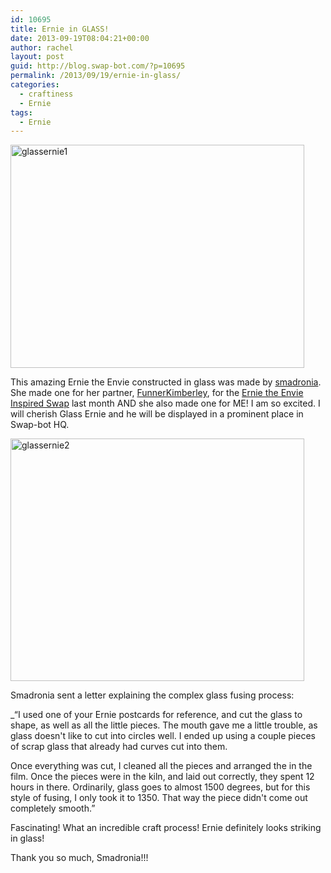 ```yaml
---
id: 10695
title: Ernie in GLASS!
date: 2013-09-19T08:04:21+00:00
author: rachel
layout: post
guid: http://blog.swap-bot.com/?p=10695
permalink: /2013/09/19/ernie-in-glass/
categories:
  - craftiness
  - Ernie
tags:
  - Ernie
---
```

[<img src="http://blog.swap-bot.com/wp-content/uploads/2013/09/glassernie1.jpg" alt="glassernie1" width="470" height="357" class="alignnone size-full wp-image-10699" />](http://www.flickr.com/photos/rlj/9820688323/)

This amazing Ernie the Envie constructed in glass was made by [smadronia](http://www.swap-bot.com/user:smadronia). She made one for her partner, [FunnerKimberley](http://www.swap-bot.com/user:FunnerKimberley), for the [Ernie the Envie Inspired Swap](http://www.swap-bot.com/swap/show/154162) last month AND she also made one for ME! I am so excited. I will cherish Glass Ernie and he will be displayed in a prominent place in Swap-bot HQ.

[<img src="http://blog.swap-bot.com/wp-content/uploads/2013/09/glassernie2.jpg" alt="glassernie2" width="470" height="388" class="alignnone size-full wp-image-10700" />](http://www.flickr.com/photos/rlj/9820622036/in/photostream/)

Smadronia sent a letter explaining the complex glass fusing process:

_&#8220;I used one of your Ernie postcards for reference, and cut the glass to shape, as well as all the little pieces. The mouth gave me a little trouble, as glass doesn't like to cut into circles well. I ended up using a couple pieces of scrap glass that already had curves cut into them.</p> 

Once everything was cut, I cleaned all the pieces and arranged the in the film. Once the pieces were in the kiln, and laid out correctly, they spent 12 hours in there. Ordinarily, glass goes to almost 1500 degrees, but for this style of fusing, I only took it to 1350. That way the piece didn't come out completely smooth.&#8221;</i>

Fascinating! What an incredible craft process! Ernie definitely looks striking in glass!

<div style="display: none">
  <a href='http://write-my-essay-for-mee.com/' title='write my paper'>write my paper</a>
</div>

Thank you so much, Smadronia!!! 

<div style="display: none">
  zp8497586rq
</div>